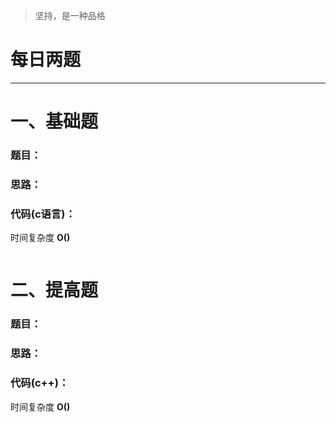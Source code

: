 >坚持，是一种品格

# 每日两题
---


# 一、基础题
### 题目：
### 思路：
### 代码(c语言)：
时间复杂度 **O()**
```cpp

```

# 二、提高题
### 题目：
### 思路：

### 代码(c++)：
时间复杂度 **O()**
```cpp

```

